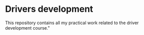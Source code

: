 # Drivers development
This repository contains all my practical work related to the driver development course."
